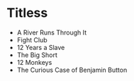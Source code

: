 # Titless

* A River Runs Through It
* Fight Club
* 12 Years a Slave
* The Big Short
* 12 Monkeys
* The Curious Case of Benjamin Button
